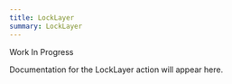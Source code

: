 ```yaml
---
title: LockLayer
summary: LockLayer
---
```


Work In Progress

Documentation for the LockLayer action will appear here.